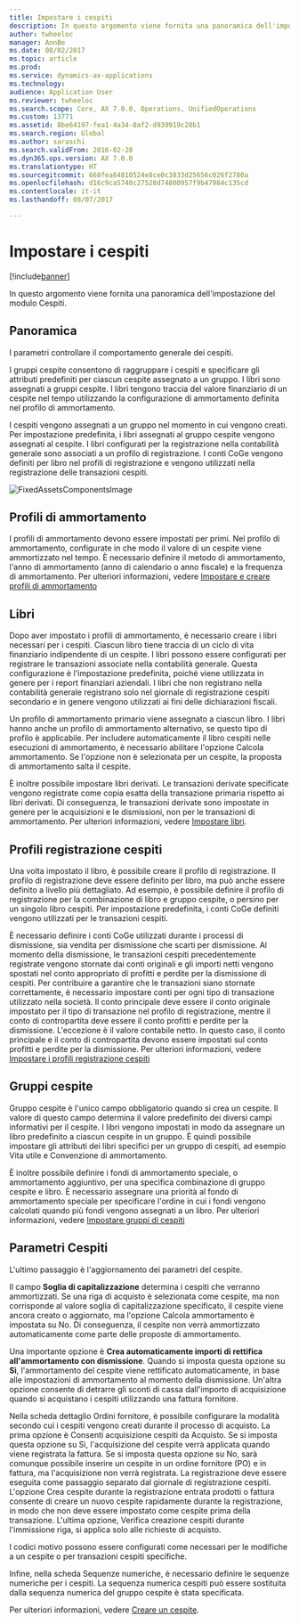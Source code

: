 ```yaml
---
title: Impostare i cespiti
description: In questo argomento viene fornita una panoramica dell'impostazione del modulo Cespiti.
author: twheeloc
manager: AnnBe
ms.date: 08/02/2017
ms.topic: article
ms.prod: 
ms.service: dynamics-ax-applications
ms.technology: 
audience: Application User
ms.reviewer: twheeloc
ms.search.scope: Core, AX 7.0.0, Operations, UnifiedOperations
ms.custom: 13771
ms.assetid: 8be64197-fea1-4a34-8af2-d939919c28b1
ms.search.region: Global
ms.author: saraschi
ms.search.validFrom: 2016-02-28
ms.dyn365.ops.version: AX 7.0.0
ms.translationtype: HT
ms.sourcegitcommit: 668fea64810524e8ce0c3833d25656c026f2780a
ms.openlocfilehash: d16c9ca5740c27528d74800957f9b47984c135cd
ms.contentlocale: it-it
ms.lasthandoff: 08/07/2017

---
```


# <a name="set-up-fixed-assets"></a>Impostare i cespiti

[!include[banner](../includes/banner.md)]


In questo argomento viene fornita una panoramica dell'impostazione del modulo Cespiti.

<a name="overview"></a>Panoramica
--------
I parametri controllare il comportamento generale dei cespiti.

I gruppi cespite consentono di raggruppare i cespiti e specificare gli attributi predefiniti per ciascun cespite assegnato a un gruppo. I libri sono assegnati a gruppi cespite. I libri tengono traccia del valore finanziario di un cespite nel tempo utilizzando la configurazione di ammortamento definita nel profilo di ammortamento.

I cespiti vengono assegnati a un gruppo nel momento in cui vengono creati. Per impostazione predefinita, i libri assegnati al gruppo cespite vengono assegnati al cespite. I libri configurati per la registrazione nella contabilità generale sono associati a un profilo di registrazione. I conti CoGe vengono definiti per libro nel profili di registrazione e vengono utilizzati nella registrazione delle transazioni cespiti. 

![FixedAssetsComponentsImage](./media/FAComponents_Updated.png)

## <a name="depreciation-profiles"></a>Profili di ammortamento
I profili di ammortamento devono essere impostati per primi. Nel profilo di ammortamento, configurate in che modo il valore di un cespite viene ammortizzato nel tempo. È necessario definire il metodo di ammortamento, l'anno di ammortamento (anno di calendario o anno fiscale) e la frequenza di ammortamento. Per ulteriori informazioni, vedere [Impostare e creare profili di ammortamento](tasks/set-up-depreciation-profiles.md)

## <a name="books"></a>Libri
Dopo aver impostato i profili di ammortamento, è necessario creare i libri necessari per i cespiti. Ciascun libro tiene traccia di un ciclo di vita finanziario indipendente di un cespite. I libri possono essere configurati per registrare le transazioni associate nella contabilità generale. Questa configurazione è l'impostazione predefinita, poiché viene utilizzata in genere per i report finanziari aziendali. I libri che non registrano nella contabilità generale registrano solo nel giornale di registrazione cespiti secondario e in genere vengono utilizzati ai fini delle dichiarazioni fiscali.

Un profilo di ammortamento primario viene assegnato a ciascun libro. I libri hanno anche un profilo di ammortamento alternativo, se questo tipo di profilo è applicabile. Per includere automaticamente il libro cespiti nelle esecuzioni di ammortamento, è necessario abilitare l'opzione Calcola ammortamento. Se l'opzione non è selezionata per un cespite, la proposta di ammortamento salta il cespite.

È inoltre possibile impostare libri derivati. Le transazioni derivate specificate vengono registrate come copia esatta della transazione primaria rispetto ai libri derivati. Di conseguenza, le transazioni derivate sono impostate in genere per le acquisizioni e le dismissioni, non per le transazioni di ammortamento.
Per ulteriori informazioni, vedere [Impostare libri](tasks/set-up-value-models.md).

## <a name="fixed-asset-posting-profiles"></a>Profili registrazione cespiti
Una volta impostato il libro, è possibile creare il profilo di registrazione. Il profilo di registrazione deve essere definito per libro, ma può anche essere definito a livello più dettagliato. Ad esempio, è possibile definire il profilo di registrazione per la combinazione di libro e gruppo cespite, o persino per un singolo libro cespiti. Per impostazione predefinita, i conti CoGe definiti vengono utilizzati per le transazioni cespiti.

È necessario definire i conti CoGe utilizzati durante i processi di dismissione, sia vendita per dismissione che scarti per dismissione. Al momento della dismissione, le transazioni cespiti precedentemente registrate vengono stornate dai conti originali e gli importi netti vengono spostati nel conto appropriato di profitti e perdite per la dismissione di cespiti. Per contribuire a garantire che le transazioni siano stornate correttamente, è necessario impostare conti per ogni tipo di transazione utilizzato nella società. Il conto principale deve essere il conto originale impostato per il tipo di transazione nel profilo di registrazione, mentre il conto di contropartita deve essere il conto profitti e perdite per la dismissione. L'eccezione è il valore contabile netto. In questo caso, il conto principale e il conto di contropartita devono essere impostati sul conto profitti e perdite per la dismissione. Per ulteriori informazioni, vedere [Impostare i profili registrazione cespiti](tasks/set-up-fixed-asset-posting-profiles.md)

## <a name="fixed-asset-groups"></a>Gruppi cespite
Gruppo cespite è l'unico campo obbligatorio quando si crea un cespite. Il valore di questo campo determina il valore predefinito dei diversi campi informativi per il cespite. I libri vengono impostati in modo da assegnare un libro predefinito a ciascun cespite in un gruppo. È quindi possibile impostare gli attributi dei libri specifici per un gruppo di cespiti, ad esempio Vita utile e Convenzione di ammortamento.

È inoltre possibile definire i fondi di ammortamento speciale, o ammortamento aggiuntivo, per una specifica combinazione di gruppo cespite e libro. È necessario assegnare una priorità al fondo di ammortamento speciale per specificare l'ordine in cui i fondi vengono calcolati quando più fondi vengono assegnati a un libro. Per ulteriori informazioni, vedere [Impostare gruppi di cespiti](tasks/set-up-fixed-asset-groups.md)

## <a name="fixed-asset-parameters"></a>Parametri Cespiti
L'ultimo passaggio è l'aggiornamento dei parametri del cespite.

Il campo **Soglia di capitalizzazione** determina i cespiti che verranno ammortizzati. Se una riga di acquisto è selezionata come cespite, ma non corrisponde al valore soglia di capitalizzazione specificato, il cespite viene ancora creato o aggiornato, ma l'opzione Calcola ammortamento è impostata su No. Di conseguenza, il cespite non verrà ammortizzato automaticamente come parte delle proposte di ammortamento.

Una importante opzione è **Crea automaticamente importi di rettifica all'ammortamento con dismissione**. Quando si imposta questa opzione su **Sì**, l'ammortamento del cespite viene rettificato automaticamente, in base alle impostazioni di ammortamento al momento della dismissione. Un'altra opzione consente di detrarre gli sconti di cassa dall'importo di acquisizione quando si acquistano i cespiti utilizzando una fattura fornitore.

Nella scheda dettaglio Ordini fornitore, è possibile configurare la modalità secondo cui i cespiti vengono creati durante il processo di acquisto. La prima opzione è Consenti acquisizione cespiti da Acquisto. Se si imposta questa opzione su Sì, l'acquisizione del cespite verrà applicata quando viene registrata la fattura. Se si imposta questa opzione su No, sarà comunque possibile inserire un cespite in un ordine fornitore (PO) e in fattura, ma l'acquisizione non verrà registrata. La registrazione deve essere eseguita come passaggio separato dal giornale di registrazione cespiti. L'opzione Crea cespite durante la registrazione entrata prodotti o fattura consente di creare un nuovo cespite rapidamente  durante la registrazione, in modo che non deve essere impostato come cespite prima della transazione. L'ultima opzione, Verifica creazione cespiti durante l'immissione riga, si applica solo alle richieste di acquisto.

I codici motivo possono essere configurati come necessari per le modifiche a un cespite o per transazioni cespiti specifiche.

Infine, nella scheda Sequenze numeriche, è necessario definire le sequenze numeriche per i cespiti. La sequenza numerica cespiti può essere sostituita dalla sequenza numerica del gruppo cespite è stata specificata.

Per ulteriori informazioni, vedere [Creare un cespite](tasks/create-fixed-asset.md).


